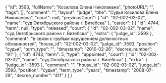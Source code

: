 {
    "id": 3593,
    "fullName": "Козилова Елена Николаевна",
    "photoURL": "",
    "tags": [],
    "comment": "",
    "layout": "judge",
    "title": "Судья Козилова Елена Николаевна",
    "court": null,
    "previousCourt": {
        "id": "02-002-03-02",
        "name": "суд Октябрьского района г. Витебска"
    },
    "career": [
        {
            "id": 4744,
            "term": null,
            "type": "released",
            "court": {
                "id": "02-002-03-02",
                "name": "суд Октябрьского района г. Витебска"
            },
            "extra": {
                "judge_id": 3593
            },
            "comment": "в связи с грубым нарушением должностных обязанностей",
            "house_id": "02-002-03-02",
            "judge_id": 3593,
            "position": "судья",
            "term_type": "",
            "timestamp": "2010-02-26",
            "decree_number": "91"
        },
        {
            "id": 4743,
            "term": 5,
            "type": "appointed",
            "court": {
                "id": "02-002-03-02",
                "name": "суд Октябрьского района г. Витебска"
            },
            "extra": {
                "judge_id": 3593
            },
            "comment": "",
            "house_id": "02-002-03-02",
            "judge_id": 3593,
            "position": "судья",
            "term_type": "years",
            "timestamp": "2008-07-29",
            "decree_number": "411"
        }
    ]
}